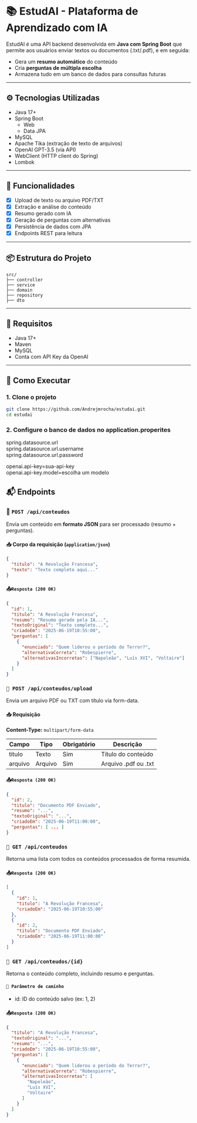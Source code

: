 # 📚 EstudAI - Plataforma de Aprendizado com IA

EstudAI é uma API backend desenvolvida em **Java com Spring Boot** que permite aos usuários enviar textos ou documentos (.txt/.pdf), e em seguida:

- Gera um **resumo automático** do conteúdo
- Cria **perguntas de múltipla escolha**
- Armazena tudo em um banco de dados para consultas futuras

---

## ⚙️ Tecnologias Utilizadas

- Java 17+
- Spring Boot
    - Web
    - Data JPA
- MySQL
- Apache Tika (extração de texto de arquivos)
- OpenAI GPT-3.5 (via API)
- WebClient (HTTP client do Spring)
- Lombok

---

## 🧠 Funcionalidades

- [x] Upload de texto ou arquivo PDF/TXT
- [x] Extração e análise do conteúdo
- [x] Resumo gerado com IA
- [x] Geração de perguntas com alternativas
- [x] Persistência de dados com JPA
- [x] Endpoints REST para leitura

---

## 📦 Estrutura do Projeto

```
src/
├── controller
├── service
├── domain
├── repository
├── dto
```
---

## 🔐 Requisitos

- Java 17+
- Maven
- MySQL
- Conta com API Key da OpenAI

---

## 🚀 Como Executar

### 1. Clone o projeto
```bash
git clone https://github.com/Andrejmrocha/estudai.git
cd estudai
```

### 2. Configure o banco de dados no application.properites
spring.datasource.url<br>
spring.datasource.url.username<br>
spring.datasource.url.password<br>

openai.api-key=sua-api-key<br>
openai.api-key.model=escolha um modelo<br>

## 📬 Endpoints
### 🔹 `POST /api/conteudos`

Envia um conteúdo em **formato JSON** para ser processado (resumo + perguntas).

#### 📥 Corpo da requisição (`application/json`)
```json
{
  "titulo": "A Revolução Francesa",
  "texto": "Texto completo aqui..."
}
```

#### 📤`Resposta (200 OK)`

```json
{
  "id": 1,
  "titulo": "A Revolução Francesa",
  "resumo": "Resumo gerado pela IA...",
  "textoOriginal": "Texto completo...",
  "criadoEm": "2025-06-19T10:55:00",
  "perguntas": [
    {
      "enunciado": "Quem liderou o período do Terror?",
      "alternativaCorreta": "Robespierre",
      "alternativasIncorretas": ["Napoleão", "Luís XVI", "Voltaire"]
    }
  ]
}
```

### `🔹 POST /api/conteudos/upload`

Envia um arquivo PDF ou TXT com título via form-data.

#### 📥 Requisição

**Content-Type:** `multipart/form-data`

| Campo   | Tipo    | Obrigatório | Descrição             |
|---------|---------|-------------|-----------------------|
| titulo  | Texto   | Sim         | Título do conteúdo    |
| arquivo | Arquivo | Sim         | Arquivo .pdf ou .txt  |

#### 📤`Resposta (200 OK)`

```json
{
  "id": 2,
  "titulo": "Documento PDF Enviado",
  "resumo": "...",
  "textoOriginal": "...",
  "criadoEm": "2025-06-19T11:00:00",
  "perguntas": [ ... ]
}
```

### `🔹 GET /api/conteudos`
Retorna uma lista com todos os conteúdos processados de forma resumida.
#### 📤`Resposta (200 OK)`
```json
[
  {
    "id": 1,
    "titulo": "A Revolução Francesa",
    "criadoEm": "2025-06-19T10:55:00"
  },
  {
    "id": 2,
    "titulo": "Documento PDF Enviado",
    "criadoEm": "2025-06-19T11:00:00"
  }
]
```

### `🔹 GET /api/conteudos/{id}`
Retorna o conteúdo completo, incluindo resumo e perguntas.

#### `🔗 Parâmetro de caminho`
- id: ID do conteúdo salvo (ex: 1, 2)
#### 📤`Resposta (200 OK)`
```json
{
  "titulo": "A Revolução Francesa",
  "textoOriginal": "...",
  "resumo": "...",
  "criadoEm": "2025-06-19T10:55:00",
  "perguntas": [
    {
      "enunciado": "Quem liderou o período do Terror?",
      "alternativaCorreta": "Robespierre",
      "alternativasIncorretas": [
        "Napoleão",
        "Luís XVI",
        "Voltaire"
      ]
    }
  ]
}
```
